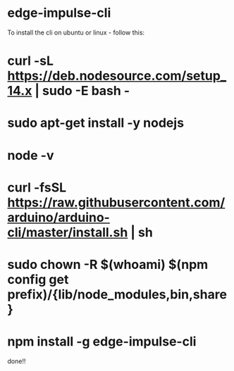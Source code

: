 # edge-impulse-cli

To install the cli on ubuntu or linux - follow this:

# curl -sL https://deb.nodesource.com/setup_14.x | sudo -E bash -
# sudo apt-get install -y nodejs
# node -v
# curl -fsSL https://raw.githubusercontent.com/arduino/arduino-cli/master/install.sh | sh
#  sudo chown -R $(whoami) $(npm config get prefix)/{lib/node_modules,bin,share}
# npm install -g edge-impulse-cli
done!!
